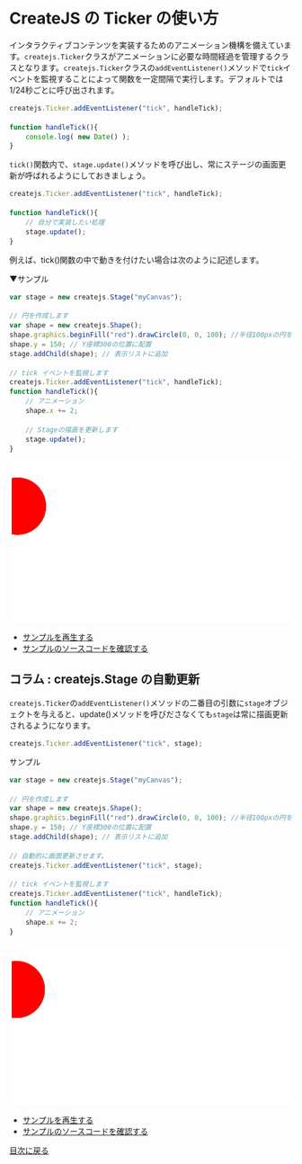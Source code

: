 # CreateJS の Ticker の使い方

インタラクティブコンテンツを実装するためのアニメーション機構を備えています。`createjs.Ticker`クラスがアニメーションに必要な時間経過を管理するクラスとなります。`createjs.Ticker`クラスの`addEventListener()`メソッドで`tick`イベントを監視することによって関数を一定間隔で実行します。デフォルトでは1/24秒ごとに呼び出されます。

```js
createjs.Ticker.addEventListener("tick", handleTick);

function handleTick(){
    console.log( new Date() );
}
```

`tick()`関数内で、`stage.update()`メソッドを呼び出し、常にステージの画面更新が呼ばれるようにしておきましょう。

```js
createjs.Ticker.addEventListener("tick", handleTick);

function handleTick(){
    // 自分で実装したい処理
    stage.update();
}
```

例えば、tick()関数の中で動きを付けたい場合は次のように記述します。

▼サンプル
```js
var stage = new createjs.Stage("myCanvas");

// 円を作成します
var shape = new createjs.Shape();
shape.graphics.beginFill("red").drawCircle(0, 0, 100); //半径100pxの円を描画
shape.y = 150; // Y座標300の位置に配置
stage.addChild(shape); // 表示リストに追加

// tick イベントを監視します
createjs.Ticker.addEventListener("tick", handleTick);
function handleTick(){
	// アニメーション
	shape.x += 2;

	// Stageの描画を更新します
	stage.update();
}
```

![](../imgs/ticker.html.png)

- [サンプルを再生する](https://ics-creative.github.io/tutorial-createjs/samples/ticker.html)
- [サンプルのソースコードを確認する](../samples/ticker.html)


## コラム : createjs.Stage の自動更新

`createjs.Ticker`の`addEventListener()`メソッドの二番目の引数に`stage`オブジェクトを与えると、update()メソッドを呼びださなくても`stage`は常に描画更新されるようになります。

```js
createjs.Ticker.addEventListener("tick", stage);
```


サンプル

```js
var stage = new createjs.Stage("myCanvas");

// 円を作成します
var shape = new createjs.Shape();
shape.graphics.beginFill("red").drawCircle(0, 0, 100); //半径100pxの円を描画
shape.y = 150; // Y座標300の位置に配置
stage.addChild(shape); // 表示リストに追加

// 自動的に画面更新させます。
createjs.Ticker.addEventListener("tick", stage);

// tick イベントを監視します
createjs.Ticker.addEventListener("tick", handleTick);
function handleTick(){
	// アニメーション
	shape.x += 2;
}
```


![](../imgs/ticker_autoupdate.html.png)

- [サンプルを再生する](https://ics-creative.github.io/tutorial-createjs/samples/ticker_autoupdate.html)
- [サンプルのソースコードを確認する](../samples/ticker_autoupdate.html)


[目次に戻る](index.md)
